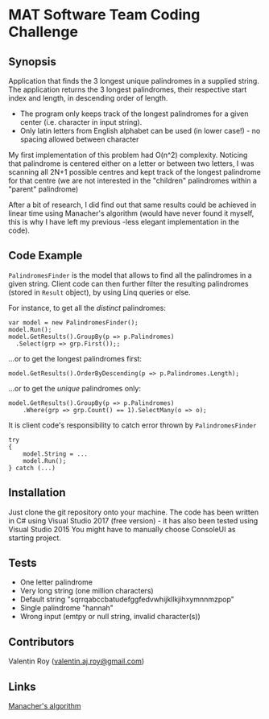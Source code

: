 # MAT Software Team Coding Challenge

## Synopsis
Application that finds the 3 longest unique palindromes in a supplied string. The application returns the 3 longest palindromes, their respective start index and length, in descending order of length.

* The program only keeps track of the longest palindromes for a given center (i.e. character in input string).
* Only latin letters from English alphabet can be used (in lower case!) - no spacing allowed between character

My first implementation of this problem had O(n^2) complexity. Noticing that palindrome is centered either on a letter or between two letters, I was scanning all 2N+1 possible centres and kept track of the longest palindrome for that centre (we are not interested in the "children" palindromes within a "parent" palindrome) 

After a bit of research, I did find out that same results could be achieved in linear time using Manacher's algorithm (would have never found it myself, this is why I have left my previous -less elegant implementation in the code).

## Code Example

`PalindromesFinder` is the model that allows to find all the palindromes in a given string. Client code can then further filter the resulting palindromes (stored in `Result` object), by using Linq queries or else.

For instance, to get all the *distinct* palindromes:

    var model = new PalindromesFinder();
    model.Run();
    model.GetResults().GroupBy(p => p.Palindromes)
      .Select(grp => grp.First());;
    
...or to get the longest palindromes first:

    model.GetResults().OrderByDescending(p => p.Palindromes.Length);

...or to get the *unique* palindromes only:

    model.GetResults().GroupBy(p => p.Palindromes)
        .Where(grp => grp.Count() == 1).SelectMany(o => o);

It is client code's responsibility to catch error thrown by `PalindromesFinder`

    try
    {
        model.String = ...
        model.Run();
    } catch (...)

## Installation
Just clone the git repository onto your machine. 
The code has been written in C# using Visual Studio 2017 (free version) - it has also been tested using Visual Studio 2015
You might have to manually choose ConsoleUI as starting project.

## Tests
* One letter palindrome
* Very long string (one million characters)
* Default string "sqrrqabccbatudefggfedvwhijkllkjihxymnnmzpop"
* Single palindrome "hannah"
* Wrong input (emtpy or null string, invalid character(s))

## Contributors
Valentin Roy (valentin.aj.roy@gmail.com)

## Links
[Manacher's algorithm](https://en.wikipedia.org/wiki/Longest_palindromic_substring)

